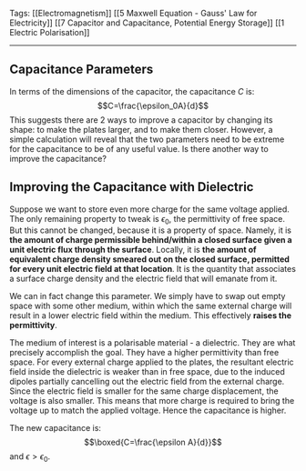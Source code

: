 Tags: [[Electromagnetism]] [[5 Maxwell Equation - Gauss' Law for Electricity]] [[7 Capacitor and Capacitance, Potential Energy Storage]] [[1 Electric Polarisation]] 
___
## Capacitance Parameters
In terms of the dimensions of the capacitor, the capacitance $C$ is:
$$C=\frac{\epsilon_0A}{d}$$
This suggests there are 2 ways to improve a capacitor by changing its shape: to make the plates larger, and to make them closer. However, a simple calculation will reveal that the two parameters need to be extreme for the capacitance to be of any useful value. Is there another way to improve the capacitance? 
## Improving the Capacitance with Dielectric
Suppose we want to store even more charge for the same voltage applied. The only remaining property to tweak is $\epsilon_0$, the permittivity of free space. But this cannot be changed, because it is a property of space. Namely, it is **the amount of charge permissible behind/within a closed surface given a unit electric flux through the surface**. Locally, it is **the amount of equivalent charge density smeared out on the closed surface, permitted for every unit electric field at that location**. It is the quantity that associates a surface charge density and the electric field that will emanate from it. 

We can in fact change this parameter. We simply have to swap out empty space with some other medium, within which the same external charge will result in a lower electric field within the medium. This effectively **raises the permittivity**. 

The medium of interest is a polarisable material - a dielectric. They are what precisely accomplish the goal. They have a higher permittivity than free space. For every external charge applied to the plates, the resultant electric field inside the dielectric is weaker than in free space, due to the induced dipoles partially cancelling out the electric field from the external charge. Since the electric field is smaller for the same charge displacement, the voltage is also smaller. This means that more charge is required to bring the voltage up to match the applied voltage. Hence the capacitance is higher.

The new capacitance is:
$$\boxed{C=\frac{\epsilon A}{d}}$$
and $\epsilon>\epsilon_0$. 

